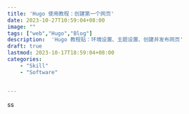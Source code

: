 ```yaml
---
title: 'Hugo 使用教程：创建第一个网页'
date: 2023-10-27T10:59:04+08:00
image: ""
tags: ["web","Hugo","Blog"]
description:  'Hugo 教程贴：环境设置、主题设置、创建并发布网页'
draft: true
lastmod: 2023-10-17T18:59:04+08:00
categories: 	
    - "Skill"
    - "Software"


---
```


ss